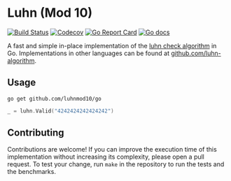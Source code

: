 # Luhn (Mod 10)

[![Build Status](https://img.shields.io/travis/luhnmod10/go.svg?label=linux%20%26%20osx)](https://travis-ci.org/luhnmod10/go)
[![Codecov](https://img.shields.io/codecov/c/github/luhnmod10/go.svg)](https://codecov.io/gh/luhnmod10/go)
[![Go Report Card](https://goreportcard.com/badge/github.com/luhnmod10/go)](https://goreportcard.com/report/github.com/luhnmod10/go)
[![Go docs](https://img.shields.io/badge/godoc-reference-blue.svg)](https://godoc.org/github.com/luhnmod10/go)

A fast and simple in-place implementation of the [luhn check algorithm](https://en.wikipedia.org/wiki/Luhn_algorithm) in Go. Implementations in other languages can be found at [github.com/luhn-algorithm](https://github.com/luhnmod10).

## Usage

```
go get github.com/luhnmod10/go
```

```go
_ = luhn.Valid("4242424242424242")
```

## Contributing

Contributions are welcome! If you can improve the execution time of this implementation without increasing its complexity, please open a pull request. To test your change, run `make` in the repository to run the tests and the benchmarks.

